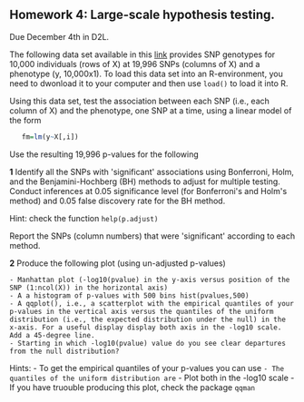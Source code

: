 ## Homework 4: Large-scale hypothesis testing.

Due December 4th in D2L.

The following data set available in this [link]('https://www.dropbox.com/s/7yk8l3p6xn6rayd/Xy.RData?dl=0')  provides SNP genotypes for 10,000 individuals (rows of X) at 19,996 SNPs (columns of X) and a phenotype (y, 10,000x1). To load this data set into an R-environment, you need to dwonload it to your computer and then use `load()` to load it into R.

Using this data set, test the association between each SNP (i.e., each column of X) and the phenotype, one SNP at a time, using a linear model of the form

```r
   fm=lm(y~X[,i])
```

Use the resulting 19,996 p-values for the following

**1** Identify all the SNPs with 'significant' associations using Bonferroni, Holm, and the Benjamini-Hochberg (BH) methods to adjust for multiple testing. Conduct inferences at 0.05 significance level (for Bonferroni's and Holm's method) and 0.05 false discovery rate for the BH method.

Hint: check the function `help(p.adjust)`

Report the SNPs (column numbers) that were 'significant' according to each method.


**2** Produce the following plot (using un-adjusted p-values)

    - Manhattan plot (-log10(pvalue) in the y-axis versus position of the SNP (1:ncol(X)) in the horizontal axis)
    - A a histogram of p-values with 500 bins hist(pvalues,500)
    - A qqplot(), i.e., a scatterplot with the empirical quantiles of your p-values in the vertical axis versus the quantiles of the uniform distribution (i.e., the expected distribution under the null) in the x-axis. For a useful display display both axis in the -log10 scale. Add a 45-degree line.
    - Starting in which -log10(pvalue) value do you see clear departures from the null distribution?
Hints:
    - To get the empirical quantiles of your p-values you can use ``
    - The quantiles of the uniform distribution are ``
    - Plot both in the -log10 scale
    - If you have truouble producing this plot, check the package `qqman`
    
